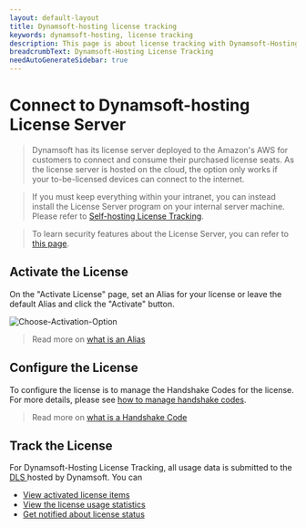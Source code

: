 ```yaml
---
layout: default-layout
title: Dynamsoft-hosting license tracking
keywords: dynamsoft-hosting, license tracking
description: This page is about license tracking with Dynamsoft-Hosting Dynamsoft License Server
breadcrumbText: Dynamsoft-Hosting License Tracking
needAutoGenerateSidebar: true
---
```


# Connect to Dynamsoft-hosting License Server

> Dynamsoft has its license server deployed to the Amazon's AWS for customers to connect and consume their purchased license seats. As the license server is hosted on the cloud, the option only works if your to-be-licensed devices can connect to the internet. 

> If you must keep everything within your intranet, you can instead install the License Server program on your internal server machine. Please refer to [Self-hosting License Tracking]({{site.selfhosting}}index.html).

> To learn security features about the License Server, you can refer to [this page]({{site.about}}licensefaq.html).

## Activate the License

On the "Activate License" page, set an Alias for your license or leave the default Alias and click the "Activate" button.

![Choose-Activation-Option]({{site.assets}}imgs/activate-001.png)

> Read more on [what is an Alias]({{site.about}}terms.html#alias)


## Configure the License

To configure the license is to manage the Handshake Codes for the license. For more details, please see [how to manage handshake codes]({{site.common}}handshakeCodes.html).

> Read more on [what is a Handshake Code]({{site.about}}terms.html#handshake-code)

## Track the License

For Dynamsoft-Hosting License Tracking, all usage data is submitted to the [ DLS ]({{site.about}}terms.html#dynamsoft-license-server) hosted by Dynamsoft. You can

* [View activated license items]({{site.common}}licenseitems.html)
* [View the license usage statistics]({{site.common}}statistics.html)
* [Get notified about license status]({{site.common}}usagealerts.html)